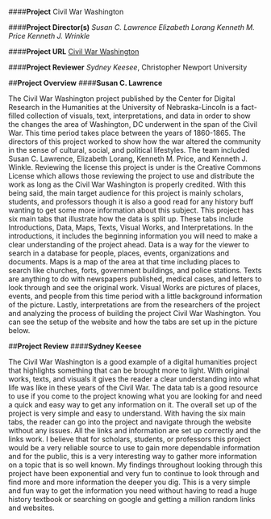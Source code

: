 ####**Project**
Civil War Washington

####**Project Director(s)**
_Susan C. Lawrence_
_Elizabeth Lorang_
_Kenneth M. Price_
_Kenneth J. Wrinkle_

####**Project URL**
[Civil War Washington](https://civilwardc.org/)

####**Project Reviewer**
_Sydney Keesee_, Christopher Newport University 

##**Project Overview**
####**Susan C. Lawrence**

The Civil War Washington project published by the Center for Digital Research in the Humanities at the University of Nebraska-Lincoln is a fact-filled collection of visuals, text, interpretations, and data in order to show the changes the area of Washington, DC underwent in the span of the Civil War. This time period takes place between the years of 1860-1865. The directors of this project worked to show how the war altered the community in the sense of cultural, social, and political lifestyles. 
The team included Susan C. Lawrence, Elizabeth Lorang, Kenneth M. Price, and Kenneth J. Winkle. Reviewing the license this project is under is the Creative Commons License which allows those reviewing the project to use and distribute the work as long as the Civil War Washington is properly credited. With this being said, the main target audience for this project is mainly scholars, students, and professors though it is also a good read for any history buff wanting to get some more information about this subject. 
This project has six main tabs that illustrate how the data is split up. These tabs include Introductions, Data, Maps, Texts, Visual Works, and Interpretations. In the introductions, it includes the beginning information you will need to make a clear understanding of the project ahead. Data is a way for the viewer to search in a database for people, places, events, organizations and documents. Maps is a map of the area at that time including places to search like churches, forts, government buildings, and police stations. Texts are anything to do with newspapers published, medical cases, and letters to look through and see the original work. Visual Works are pictures of places, events, and people from this time period with a little background information of the picture. Lastly, interpretations are from the researchers of the project and analyzing the process of building the project Civil War Washington. You can see the setup of the website and how the tabs are set up in the picture below. 


##**Project Review**
####**Sydney Keesee**

The Civil War Washington is a good example of a digital humanities project that highlights something that can be brought more to light. With original works, texts, and visuals it gives the reader a clear understanding into what life was like in these years of the Civil War. The data tab is a good resource to use if you come to the project knowing what you are looking for and need a quick and easy way to get any information on it. 
The overall set up of the project is very simple and easy to understand. With having the six main tabs, the reader can go into the project and navigate through the website without any issues. All the links and information are set up correctly and the links work. I believe that for scholars, students, or professors this project would be a very reliable source to use to gain more dependable information and for the public, this is a very interesting way to gather more information on a topic that is so well known.
My findings throughout looking through this project have been exponential and very fun to continue to look through and find more and more information the deeper you dig. This is a very simple and fun way to get the information you need without having to read a huge history textbook or searching on google and getting a million random links and websites. 
